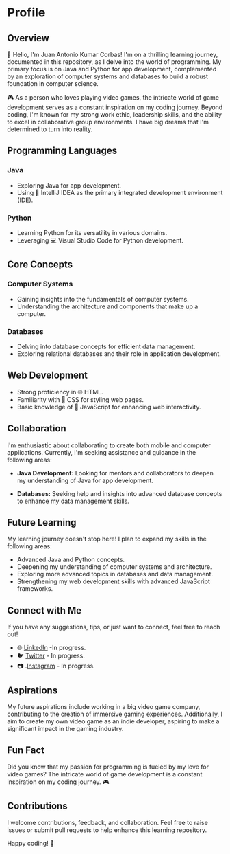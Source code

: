 # Profile

## Overview

👋 Hello, I'm Juan Antonio Kumar Corbas! I'm on a thrilling learning journey, documented in this repository, as I delve into the world of programming. My primary focus is on Java and Python for app development, complemented by an exploration of computer systems and databases to build a robust foundation in computer science.

🎮 As a person who loves playing video games, the intricate world of game development serves as a constant inspiration on my coding journey. Beyond coding, I'm known for my strong work ethic, leadership skills, and the ability to excel in collaborative group environments. I have big dreams that I'm determined to turn into reality.

## Programming Languages

### Java
- Exploring Java for app development.
- Using 🧠 IntelliJ IDEA as the primary integrated development environment (IDE).

### Python
- Learning Python for its versatility in various domains.
- Leveraging 💻 Visual Studio Code for Python development.

## Core Concepts

### Computer Systems
- Gaining insights into the fundamentals of computer systems.
- Understanding the architecture and components that make up a computer.

### Databases
- Delving into database concepts for efficient data management.
- Exploring relational databases and their role in application development.

## Web Development

- Strong proficiency in 🌐 HTML.
- Familiarity with 💅 CSS for styling web pages.
- Basic knowledge of 🚀 JavaScript for enhancing web interactivity.

## Collaboration

I'm enthusiastic about collaborating to create both mobile and computer applications. Currently, I'm seeking assistance and guidance in the following areas:

- **Java Development:** Looking for mentors and collaborators to deepen my understanding of Java for app development.

- **Databases:** Seeking help and insights into advanced database concepts to enhance my data management skills.

## Future Learning

My learning journey doesn't stop here! I plan to expand my skills in the following areas:

- Advanced Java and Python concepts.
- Deepening my understanding of computer systems and architecture.
- Exploring more advanced topics in databases and data management.
- Strengthening my web development skills with advanced JavaScript frameworks.

## Connect with Me

If you have any suggestions, tips, or just want to connect, feel free to reach out!

- 🌐 [LinkedIn](#) -In progress.
- 🐦 [Twitter](#) - In progress.
- 📷 .[Instagram](#) - In progress.

## Aspirations

My future aspirations include working in a big video game company, contributing to the creation of immersive gaming experiences. Additionally, I aim to create my own video game as an indie developer, aspiring to make a significant impact in the gaming industry.

## Fun Fact

Did you know that my passion for programming is fueled by my love for video games? The intricate world of game development is a constant inspiration on my coding journey. 🎮

## Contributions

I welcome contributions, feedback, and collaboration. Feel free to raise issues or submit pull requests to help enhance this learning repository.

Happy coding! 🚀

